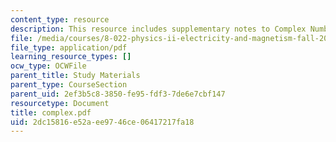 ```yaml
---
content_type: resource
description: This resource includes supplementary notes to Complex Numbers.
file: /media/courses/8-022-physics-ii-electricity-and-magnetism-fall-2004/2dc15816e52aee9746ce06417217fa18_complex.pdf
file_type: application/pdf
learning_resource_types: []
ocw_type: OCWFile
parent_title: Study Materials
parent_type: CourseSection
parent_uid: 2ef3b5c8-3850-fe95-fdf3-7de6e7cbf147
resourcetype: Document
title: complex.pdf
uid: 2dc15816-e52a-ee97-46ce-06417217fa18
---
```

